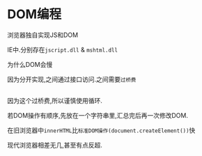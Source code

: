 # DOM编程

浏览器独自实现JS和DOM

IE中.分别存在`jscript.dll` & `mshtml.dll`

为什么DOM会慢

因为分开实现,之间通过接口访问.之间需要`过桥费`

##
因为这个过桥费,所以谨慎使用循环.

若DOM操作有顺序,先放在一个字符串里,汇总完后再一次修改DOM.

在旧浏览器中`innerHTML`比`标准DOM操作(document.createElement())`快

现代浏览器相差无几,甚至有点反超.

